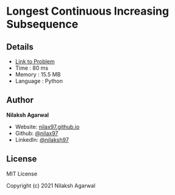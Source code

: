 # Longest Continuous Increasing Subsequence


## Details

* [Link to Problem](https://leetcode.com/problems/longest-continuous-increasing-subsequence/)
* Time : 80 ms
* Memory : 15.5 MB
* Language : Python

## Author

**Nilaksh Agarwal**

* Website: [nilax97.github.io](https://nilax97.github.io/)
* Github: [@nilax97](https://github.com/nilax97)
* LinkedIn: [@nilaksh97](https://linkedin.com/in/nilaksh97)

## License

MIT License

Copyright (c) 2021 Nilaksh Agarwal
